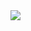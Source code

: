 <img src="https://img.shields.io/badge/Anaconda-44A833?style=flat-square&logo=Anaconda&logoColor=white"/> 

<!---
jieun-ai/jieun-ai is a ✨ special ✨ repository because its `README.md` (this file) appears on your GitHub profile.
You can click the Preview link to take a look at your changes.
--->
